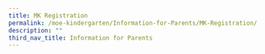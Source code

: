 ```yaml
---
title: MK Registration
permalink: /moe-kindergarten/Information-for-Parents/MK-Registration/
description: ""
third_nav_title: Information for Parents
---
```

